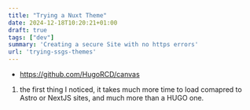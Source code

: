 ```yaml
---
title: "Trying a Nuxt Theme"
date: 2024-12-18T10:20:21+01:00
draft: true
tags: ["dev"]
summary: 'Creating a secure Site with no https errors'
url: 'trying-ssgs-themes'
---
```



* https://github.com/HugoRCD/canvas

1. the first thing I noticed, it takes much more time to load comapred to Astro or NextJS sites, and much more than a HUGO one.